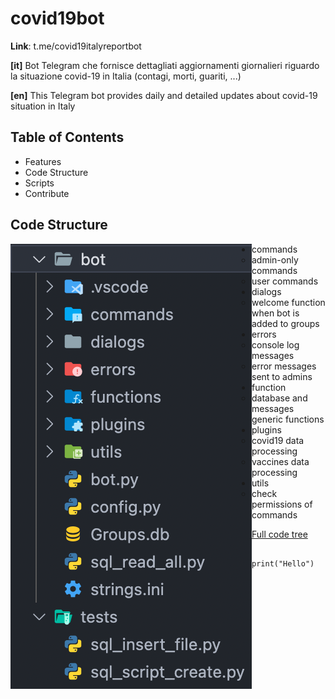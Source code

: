 # covid19bot

**Link**: t.me/covid19italyreportbot

**[it]** Bot Telegram che fornisce dettagliati aggiornamenti giornalieri riguardo la situazione covid-19 in Italia (contagi, morti, guariti, ...)

**[en]** This Telegram bot provides daily and detailed updates about covid-19 situation in Italy


## Table of Contents

- Features
- Code Structure
- Scripts
- Contribute


## Code Structure


<img align="left" src="images/tree_vs.png">

- commands
    - admin-only commands
    - user commands
- dialogs
    - welcome function when bot is added to groups
- errors
    - console log messages
    - error messages sent to admins
- function
    - database and messages generic functions
- plugins
    - covid19 data processing
    - vaccines data processing
- utils 
    - check permissions of commands

[Full code tree](images/tree.png)  


```python3

print("Hello")

```






